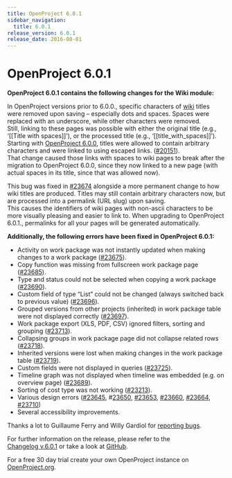 ```yaml
---
title: OpenProject 6.0.1
sidebar_navigation:
  title: 6.0.1
release_version: 6.0.1
release_date: 2016-08-01
---
```


# OpenProject 6.0.1

**OpenProject 6.0.1 contains the following changes for the Wiki module:**

In OpenProject versions prior to 6.0.0., specific characters of
[wiki](../../../user-guide/wiki/) titles were removed
upon saving – especially dots and spaces. Spaces were replaced with an
underscore, while other characters were removed.  
Still, linking to these pages was possible with either the original
title (e.g., ‘\[\[Title with spaces\]\]’), or the processed title (e.g.,
‘\[\[title\_with\_spaces\]\]’).  
Starting
with [OpenProject 6.0.0](https://www.openproject.org/blog/openproject-6-0-released/), titles
were allowed to contain arbitrary characters and were linked to using
escaped links.
([#20151](https://community.openproject.org/wp/20151)).  
That change caused those links with spaces to wiki pages to break after
the migration to OpenProject 6.0.0, since they now linked to a new page
(with actual spaces in its title, since that was allowed now).

This bug was fixed in
[#23674](https://community.openproject.org/wp/23674) alongside
a more permanent change to how wiki titles are produced. Titles may
still contain arbitrary characters now, but are processed into a
permalink (URL slug) upon saving.  
This causes the identifiers of wiki pages with non-ascii characters to
be more visually pleasing and easier to link to. When upgrading to
OpenProject 6.0.1., permalinks for all your pages will be generated
automatically.

**Additionally, the following errors have been fixed in OpenProject
6.0.1:**

- Activity
  on work package was not instantly updated when making changes to a
  work package
  ([#23675](https://community.openproject.org/wp/23675)).
- Copy function was missing from fullscreen work package page
  ([#23685](https://community.openproject.org/wp/23685)).
- Type
  and status could not be selected when copying a work package
  ([#23690](https://community.openproject.org/wp/23690)).
- Custom field of type “List” could not be changed (always switched
  back to previous value)
  ([#23696](https://community.openproject.org/wp/23696)).
- Grouped versions from other projects (inherited) in work package
  table were not displayed correctly
  ([#23697](https://community.openproject.org/wp/23697)).
- Work package export (XLS, PDF, CSV) ignored filters, sorting and
  grouping
  ([#23713](https://community.openproject.org/wp/23713)).
- Collapsing groups in work package page did not collapse related rows
  ([#23718](https://community.openproject.org/wp/23718)).
- Inherited versions were lost when making changes in the work package
  table
  ([#23719](https://community.openproject.org/wp/23719)).
- Custom fields were not displayed in queries
  ([#23725](https://community.openproject.org/wp/23725)).
- Timeline
  graph was not displayed when timeline was embedded (e.g. on overview
  page)
  ([#23689](https://community.openproject.org/wp/23689)).
- Sorting of cost type was not working
  ([#23213](https://community.openproject.org/wp/23213)).
- Various design errors
  ([#23645](https://community.openproject.org/wp/23645), \#[23650](https://community.openproject.org/wp/23650),
  [#23653](https://community.openproject.org/wp/23653),
  [#23660](https://community.openproject.org/wp/23660),
  [#23664](https://community.openproject.org/wp/23664),
  [#23710](https://community.openproject.org/wp/23710))
- Several accessibility improvements.

Thanks a lot to Guillaume Ferry and Willy Gardiol for [reporting
bugs](../../../development/report-a-bug/).

For further information on the release, please refer to the  
[Changelog v.6.0.1](https://community.openproject.org/versions/807)
or take a look at
[GitHub](https://github.com/opf/openproject/tree/v6.0.1).

For a free 30 day trial create your own OpenProject instance on
[OpenProject.org](https://openproject.org/).
